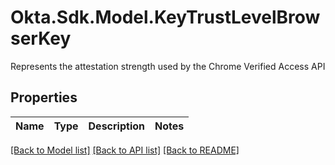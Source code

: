 # Okta.Sdk.Model.KeyTrustLevelBrowserKey
Represents the attestation strength used by the Chrome Verified Access API

## Properties

Name | Type | Description | Notes
------------ | ------------- | ------------- | -------------

[[Back to Model list]](../README.md#documentation-for-models) [[Back to API list]](../README.md#documentation-for-api-endpoints) [[Back to README]](../README.md)

